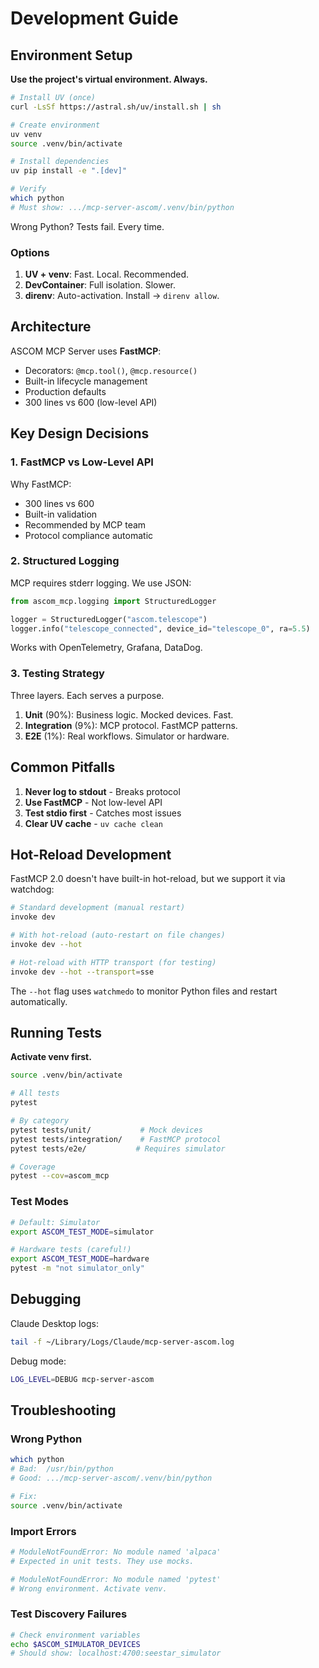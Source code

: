 # Development Guide

## Environment Setup

**Use the project's virtual environment. Always.**

```bash
# Install UV (once)
curl -LsSf https://astral.sh/uv/install.sh | sh

# Create environment
uv venv
source .venv/bin/activate

# Install dependencies
uv pip install -e ".[dev]"

# Verify
which python
# Must show: .../mcp-server-ascom/.venv/bin/python
```

Wrong Python? Tests fail. Every time.

### Options

1. **UV + venv**: Fast. Local. Recommended.
2. **DevContainer**: Full isolation. Slower.
3. **direnv**: Auto-activation. Install → `direnv allow`.

## Architecture

ASCOM MCP Server uses **FastMCP**:

- Decorators: `@mcp.tool()`, `@mcp.resource()`  
- Built-in lifecycle management
- Production defaults
- 300 lines vs 600 (low-level API)

## Key Design Decisions

### 1. FastMCP vs Low-Level API

Why FastMCP:

- 300 lines vs 600
- Built-in validation
- Recommended by MCP team
- Protocol compliance automatic

### 2. Structured Logging

MCP requires stderr logging. We use JSON:

```python
from ascom_mcp.logging import StructuredLogger

logger = StructuredLogger("ascom.telescope")
logger.info("telescope_connected", device_id="telescope_0", ra=5.5)
```

Works with OpenTelemetry, Grafana, DataDog.

### 3. Testing Strategy

Three layers. Each serves a purpose.

1. **Unit** (90%): Business logic. Mocked devices. Fast.
2. **Integration** (9%): MCP protocol. FastMCP patterns.
3. **E2E** (1%): Real workflows. Simulator or hardware.

## Common Pitfalls

1. **Never log to stdout** - Breaks protocol
2. **Use FastMCP** - Not low-level API
3. **Test stdio first** - Catches most issues
4. **Clear UV cache** - `uv cache clean`

## Hot-Reload Development

FastMCP 2.0 doesn't have built-in hot-reload, but we support it via watchdog:

```bash
# Standard development (manual restart)
invoke dev

# With hot-reload (auto-restart on file changes)
invoke dev --hot

# Hot-reload with HTTP transport (for testing)
invoke dev --hot --transport=sse
```

The `--hot` flag uses `watchmedo` to monitor Python files and restart automatically.

## Running Tests

**Activate venv first.**

```bash
source .venv/bin/activate

# All tests
pytest

# By category
pytest tests/unit/           # Mock devices
pytest tests/integration/    # FastMCP protocol
pytest tests/e2e/           # Requires simulator

# Coverage
pytest --cov=ascom_mcp
```

### Test Modes

```bash
# Default: Simulator
export ASCOM_TEST_MODE=simulator

# Hardware tests (careful!)
export ASCOM_TEST_MODE=hardware
pytest -m "not simulator_only"
```

## Debugging

Claude Desktop logs:
```bash
tail -f ~/Library/Logs/Claude/mcp-server-ascom.log
```

Debug mode:
```bash
LOG_LEVEL=DEBUG mcp-server-ascom
```

## Troubleshooting

### Wrong Python
```bash
which python
# Bad:  /usr/bin/python
# Good: .../mcp-server-ascom/.venv/bin/python

# Fix:
source .venv/bin/activate
```

### Import Errors
```bash
# ModuleNotFoundError: No module named 'alpaca'
# Expected in unit tests. They use mocks.

# ModuleNotFoundError: No module named 'pytest'  
# Wrong environment. Activate venv.
```

### Test Discovery Failures
```bash
# Check environment variables
echo $ASCOM_SIMULATOR_DEVICES
# Should show: localhost:4700:seestar_simulator
```